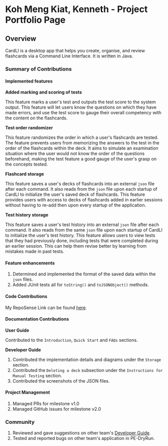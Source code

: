 # Koh Meng Kiat, Kenneth - Project Portfolio Page

## Overview
CardLI is a desktop app that helps you create, organise, and review flashcards via a Command Line
Interface. It is written in Java.

### Summary of Contributions

#### Implemented features
**Added marking and scoring of tests**

This feature marks a user's test and outputs the test score to the system output.
This feature will let users know the questions on which they have made errors, and use 
the test score to gauge their overall competency with the content on the flashcards.

**Test order randomizer**

This feature randomizes the order in which a user's flashcards are tested. 
The feature prevents users from memorizing the answers to the test in
the order of the flashcards within the deck. It aims to simulate an examination situation 
where the user would not know the order of the questions beforehand, making the test feature
a good gauge of the user's grasp on the concepts tested. 

**Flashcard storage**

This feature saves a user's decks of flashcards into an external `json` file after
each command. It also reads from the `json` file upon each startup of CardLI to
initialize the user's saved deck of flashcards. 
This feature provides users with access to decks of flashcards added in earlier
sessions without having to re-add then upon every startup of the application. 

**Test history storage**

This feature saves a user's test history into an external `json` file after each 
command. It also reads from the same `json` file upon each startup of CardLI to 
initialize the user's test history.
This feature allows users to view tests that they had previously done, including
tests that were completed during an earlier session. This can help them revise 
better by learning from mistakes made in past tests.

#### Feature enhancements

1. Determined and implemented the format of the saved data within the `json` files.
2. Added JUnit tests all for `toString()` and `toJSONObject()` methods.

#### Code Contributions

My RepoSense Link can be found [here](https://nus-cs2113-ay2122s1.github.io/tp-dashboard/?search=&sort=groupTitle&sortWithin=title&since=2021-09-25&timeframe=commit&mergegroup=&groupSelect=groupByRepos&breakdown=false&tabOpen=true&tabType=authorship&tabAuthor=xRossKoh&tabRepo=AY2122S1-CS2113T-F12-1%2Ftp%5Bmaster%5D&authorshipIsMergeGroup=false&authorshipFileTypes=docs~functional-code~test-code~other&authorshipIsBinaryFileTypeChecked=false).

#### Documentation Contributions

**User Guide**

Contributed to the `Introduction`, `Quick Start` and `FAQs` sections.

**Developer Guide** 

1. Contributed the implementation details and diagrams under the `Storage` section.
2. Contributed the `Deleting a deck` subsection under the `Instructions for Manual Testing` section.
3. Contributed the screenshots of the JSON files.

#### Project Management

1. Managed PRs for milestone v1.0
2. Managed GitHub issues for milestone v2.0

### Community
1. Reviewed and gave suggestions on other team's [Developer Guide](https://github.com/nus-cs2113-AY2122S1/tp/pull/10).
2. Tested and reported bugs on other team's application in PE-DryRun.

